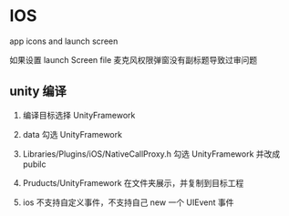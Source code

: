 # IOS

app icons and launch screen 

如果设置 launch Screen file 麦克风权限弹窗没有副标题导致过审问题

## unity 编译

1. 编译目标选择 UnityFramework

2. data 勾选 UnityFramework

3. Libraries/Plugins/iOS/NativeCallProxy.h 勾选 UnityFramework 并改成pubilc

4. Pruducts/UnityFramework 在文件夹展示，并复制到目标工程

5. ios 不支持自定义事件，不支持自己 new 一个 UIEvent 事件